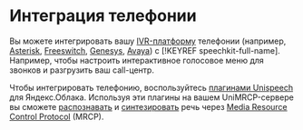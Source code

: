 # Интеграция телефонии

Вы можете интегрировать вашу [IVR-платформу](https://en.wikipedia.org/wiki/Interactive_voice_response) телефонии (например, [Asterisk](https://www.asterisk.org), [Freeswitch](https://freeswitch.com), [Genesys](https://www.genesys.com/), [Avaya](https://www.avaya.com/)) с [!KEYREF speechkit-full-name]. Например, чтобы настроить интерактивное голосовое меню для звонков и разгрузить ваш call-центр.

Чтобы интегрировать телефонию, воспользуйтесь [плагинами Unispeech](https://www.unispeech.io/yandex) для Яндекс.Облака. Используя эти плагины на вашем UniMRCP-сервере вы сможете [распознавать](../stt/) и [синтезировать](../tts/) речь через [Media Resource Control Protocol](https://en.wikipedia.org/wiki/Media_Resource_Control_Protocol) (MRCP).